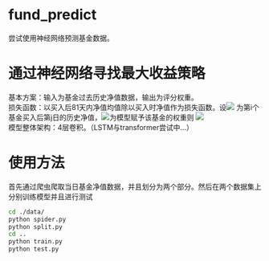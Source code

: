 # fund_predict
尝试使用神经网络预测基金数据。
# 通过神经网络寻找最大收益策略
基本方案：输入为基金过去历史净值数据，输出为评分权重。<br>
损失函数：以买入后81天内净值均值除以买入时净值作为损失函数。设<img src="http://latex.codecogs.com/gif.latex?T_{i,j}" />
为第i个基金买入后第j日的历史净值，<img src="http://latex.codecogs.com/gif.latex?W_{i}" />为模型赋予该基金的权重则
<img src="http://latex.codecogs.com/gif.latex? Loss=\frac{\sum_{i}{w_i\sum_{j=0}^{80}{T_{i,j}/T_{i,0}}}}{\sum_{i}w_i}" /><br>
模型整体架构：4层卷积。（LSTM与transformer尝试中...）
# 使用方法
首先通过爬虫爬取当日基金净值数据，并且划分为两个部分。然后在两个数据集上分别训练模型并且进行测试
```sh
cd ./data/
python spider.py
python split.py
cd ..
python train.py
python test.py
```
